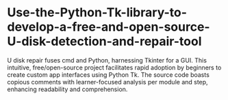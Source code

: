 # Use-the-Python-Tk-library-to-develop-a-free-and-open-source-U-disk-detection-and-repair-tool
U disk repair fuses cmd and Python, harnessing Tkinter for a GUI. This intuitive, free/open-source project facilitates rapid adoption by beginners to create custom app interfaces using Python Tk. The source code boasts copious comments with learner-focused analysis per module and step, enhancing readability and comprehension.
